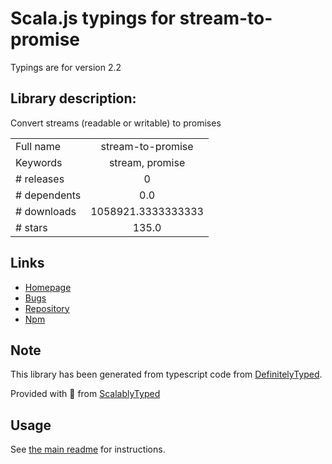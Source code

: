 
# Scala.js typings for stream-to-promise

Typings are for version 2.2

## Library description:
Convert streams (readable or writable) to promises

|                    |                 |
| ------------------ | :-------------: |
| Full name          | stream-to-promise |
| Keywords           | stream, promise |
| # releases         | 0 |
| # dependents       | 0.0 |
| # downloads        | 1058921.3333333333 |
| # stars            | 135.0 |

## Links
- [Homepage](https://github.com/bendrucker/stream-to-promise)
- [Bugs](https://github.com/bendrucker/stream-to-promise/issues)
- [Repository](https://github.com/bendrucker/stream-to-promise)
- [Npm](https://www.npmjs.com/package/stream-to-promise)
    


## Note
This library has been generated from typescript code from [DefinitelyTyped](https://definitelytyped.org).

Provided with :purple_heart: from [ScalablyTyped](https://github.com/oyvindberg/ScalablyTyped)

## Usage
See [the main readme](../../readme.md) for instructions.


